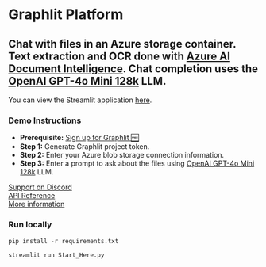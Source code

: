 # Graphlit Platform

## Chat with files in an Azure storage container. Text extraction and OCR done with [Azure AI Document Intelligence](https://azure.microsoft.com/en-us/products/ai-services/ai-document-intelligence). Chat completion uses the [OpenAI GPT-4o Mini 128k](https://platform.openai.com/docs/models/gpt-4o-mini) LLM.

You can view the Streamlit application [here](https://graphlit-samples-chat-azure-blob-feed.streamlit.app/).

### Demo Instructions
- **Prerequisite:** [Sign up for Graphlit 🆓](https://docs.graphlit.dev/getting-started/signup)
- **Step 1:** Generate Graphlit project token.
- **Step 2:** Enter your Azure blob storage connection information.
- **Step 3:** Enter a prompt to ask about the files using [OpenAI GPT-4o Mini 128k](https://platform.openai.com/docs/models/gpt-4o-mini) LLM.

[Support on Discord](https://discord.gg/ygFmfjy3Qx)            
[API Reference](https://docs.graphlit.dev/graphlit-data-api/api-reference)     
[More information](https://www.graphlit.com)

### Run locally

```python
pip install -r requirements.txt

streamlit run Start_Here.py
```